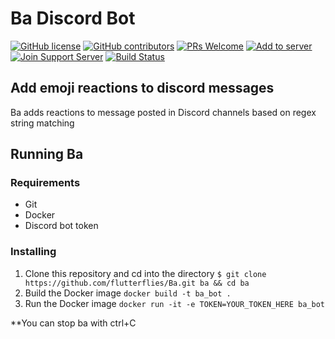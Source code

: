 # Ba Discord Bot

[![GitHub license](https://img.shields.io/github/license/flutterflies/Ba.svg?style=flat-square)](https://github.com/flutterflies/Ba/blob/master/LICENSE)
[![GitHub contributors](https://img.shields.io/github/contributors/flutterflies/Ba.svg?style=flat-square)](https://GitHub.com/flutterflies/Ba/graphs/contributors/)
[![PRs Welcome](https://img.shields.io/badge/PRs-welcome-brightgreen.svg?style=flat-square)](http://makeapullrequest.com)
[![Add to server](https://img.shields.io/badge/Add%20to%20your-server-7289DA.svg?style=flat-square)](https://discordapp.com/oauth2/authorize?&client_id=432729863820935172&scope=bot&permissions=2112)
[![Join Support Server](https://img.shields.io/badge/Join%20the%20support-Discord-7289DA.svg?style=flat-square)](https://discord.gg/GMSFMpF)
[![Build Status](https://travis-ci.org/flutterflies/Ba.svg?branch=master)](https://travis-ci.org/flutterflies/Ba)

## Add emoji reactions to discord messages

Ba adds reactions to message posted in Discord channels based on regex string matching

## Running Ba

### Requirements

* Git
* Docker
* Discord bot token

### Installing

1) Clone this repository and cd into the directory `$ git clone https://github.com/flutterflies/Ba.git ba && cd ba`
1) Build the Docker image `docker build -t ba_bot .`
1) Run the Docker image `docker run -it -e TOKEN=YOUR_TOKEN_HERE ba_bot`

**You can stop ba with ctrl+C

